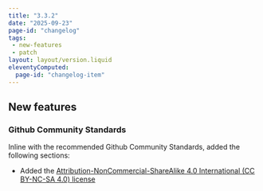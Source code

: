 ```yaml
---
title: "3.3.2"
date: "2025-09-23"
page-id: "changelog"
tags: 
 - new-features
 - patch
layout: layout/version.liquid
eleventyComputed:
  page-id: "changelog-item"
---
```

## New features
### Github Community Standards
Inline with the recommended Github Community Standards, added the following sections:
- Added the [Attribution-NonCommercial-ShareAlike 4.0 International (CC BY-NC-SA 4.0) license](/LICENSE)